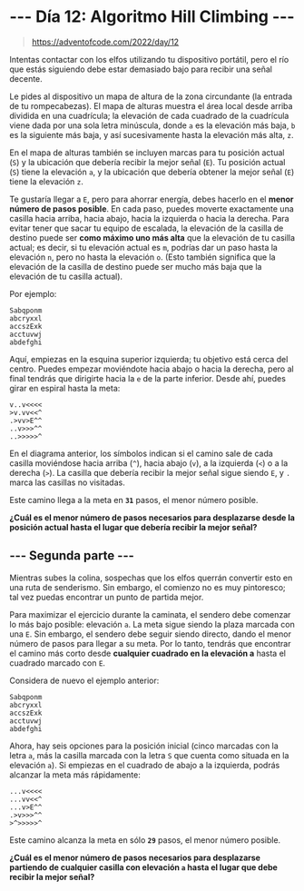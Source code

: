 # **--- Día 12: Algoritmo Hill Climbing ---**

> https://adventofcode.com/2022/day/12

Intentas contactar con los elfos utilizando tu dispositivo portátil, pero el río que estás siguiendo debe estar demasiado bajo para recibir una señal decente.

Le pides al dispositivo un mapa de altura de la zona circundante (la entrada de tu rompecabezas). El mapa de alturas muestra el área local desde arriba dividida en una cuadrícula; la elevación de cada cuadrado de la cuadrícula viene dada por una sola letra minúscula, donde `a` es la elevación más baja, `b` es la siguiente más baja, y así sucesivamente hasta la elevación más alta, `z`.

En el mapa de alturas también se incluyen marcas para tu posición actual (`S`) y la ubicación que debería recibir la mejor señal (`E`). Tu posición actual (`S`) tiene la elevación `a`, y la ubicación que debería obtener la mejor señal (`E`) tiene la elevación `z`.

Te gustaría llegar a `E`, pero para ahorrar energía, debes hacerlo en el **menor número de pasos posible**. En cada paso, puedes moverte exactamente una casilla hacia arriba, hacia abajo, hacia la izquierda o hacia la derecha. Para evitar tener que sacar tu equipo de escalada, la elevación de la casilla de destino puede ser **como máximo uno más alta** que la elevación de tu casilla actual; es decir, si tu elevación actual es `m`, podrías dar un paso hasta la elevación `n`, pero no hasta la elevación `o`. (Esto también significa que la elevación de la casilla de destino puede ser mucho más baja que la elevación de tu casilla actual).

Por ejemplo:

```
Sabqponm
abcryxxl
accszExk
acctuvwj
abdefghi
```

Aquí, empiezas en la esquina superior izquierda; tu objetivo está cerca del centro. Puedes empezar moviéndote hacia abajo o hacia la derecha, pero al final tendrás que dirigirte hacia la `e` de la parte inferior. Desde ahí, puedes girar en espiral hasta la meta:

```
v..v<<<<
>v.vv<<^
.>vv>E^^
..v>>>^^
..>>>>>^
```

En el diagrama anterior, los símbolos indican si el camino sale de cada casilla moviéndose hacia arriba (`^`), hacia abajo (`v`), a la izquierda (`<`) o a la derecha (`>`). La casilla que debería recibir la mejor señal sigue siendo `E`, y `.` marca las casillas no visitadas.

Este camino llega a la meta en **`31`** pasos, el menor número posible.

**¿Cuál es el menor número de pasos necesarios para desplazarse desde la posición actual hasta el lugar que debería recibir la mejor señal?**


## __--- Segunda parte ---__

Mientras subes la colina, sospechas que los elfos querrán convertir esto en una ruta de senderismo. Sin embargo, el comienzo no es muy pintoresco; tal vez puedas encontrar un punto de partida mejor.

Para maximizar el ejercicio durante la caminata, el sendero debe comenzar lo más bajo posible: elevación `a`. La meta sigue siendo la plaza marcada con una `E`. Sin embargo, el sendero debe seguir siendo directo, dando el menor número de pasos para llegar a su meta. Por lo tanto, tendrás que encontrar el camino más corto desde **cualquier cuadrado en la elevación a** hasta el cuadrado marcado con `E`.

Considera de nuevo el ejemplo anterior:

```
Sabqponm
abcryxxl
accszExk
acctuvwj
abdefghi
```

Ahora, hay seis opciones para la posición inicial (cinco marcadas con la letra `a`, más la casilla marcada con la letra `S` que cuenta como situada en la elevación `a`). Si empiezas en el cuadrado de abajo a la izquierda, podrás alcanzar la meta más rápidamente:

```
...v<<<<
...vv<<^
...v>E^^
.>v>>>^^
>^>>>>>^
```

Este camino alcanza la meta en sólo **`29`** pasos, el menor número posible.

**¿Cuál es el menor número de pasos necesarios para desplazarse partiendo de cualquier casilla con elevación `a` hasta el lugar que debe recibir la mejor señal?**